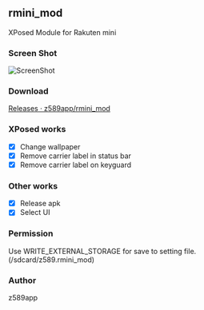 ## rmini_mod
XPosed Module for Rakuten mini

### Screen Shot
![ScreenShot](https://raw.githubusercontent.com/z589app/xposed_rakuten_mini/master/images/ss.png "Screen Shot")

### Download
[Releases · z589app/rmini_mod](https://github.com/z589app/rmini_mod/releases)

### XPosed works
- [x] Change wallpaper
- [x] Remove carrier label in status bar
- [x] Remove carrier label on keyguard

### Other works
- [x] Release apk
- [x] Select UI

### Permission
Use WRITE_EXTERNAL_STORAGE for save to setting file.
(/sdcard/z589.rmini_mod)

### Author
z589app

